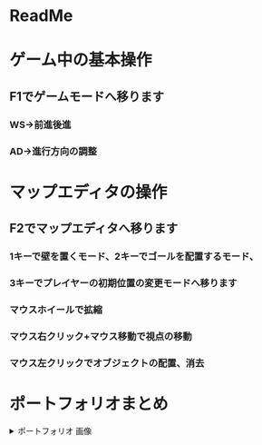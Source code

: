 # ReadMe

# ゲーム中の基本操作  
## F1でゲームモードへ移ります
### WS→前進後進  
### AD→進行方向の調整  
## 

# マップエディタの操作  
## F2でマップエディタへ移ります  
### 1キーで壁を置くモード、2キーでゴールを配置するモード、  
### 3キーでプレイヤーの初期位置の変更モードへ移ります  
### マウスホイールで拡縮  
### マウス右クリック+マウス移動で視点の移動  
### マウス左クリックでオブジェクトの配置、消去  

# ポートフォリオまとめ    
<details>
<summary>ポートフォリオ  画像</summary>

![](PDFPhoto/作品紹介.png)  
![](PDFPhoto/作品紹介(1).png)   
![](PDFPhoto/作品紹介(4).png)  
![](PDFPhoto/作品紹介(2).png)  
![](PDFPhoto/作品紹介(3).png)  
![](PDFPhoto/作品紹介(5).png)  
![](PDFPhoto/作品紹介(6).png)  
![](PDFPhoto/作品紹介(7).png)  
</details>